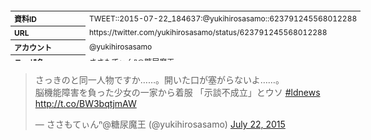 <table style="font-size: 9pt; width: 610px; margin-bottom: 20px; height: 80px;">
<tbody>
    <tr>
        <th align=left>資料ID</th>
        <td align=left>TWEET::2015-07-22_184637:@yukihirosasamo::623791245568012288</td>
    </tr>
    <tr>
        <th align=left>URL</th>
        <td align=left>https://twitter.com/yukihirosasamo/status/623791245568012288</td>
    </tr>
    <tr>
        <th align=left>アカウント</th>
        <td align=left>@yukihirosasamo</td>
    </tr>
    <tr>
        <th align=left>ユーザ名</th>
        <td align=left>ささもてぃんⁿ@糖尿魔王</td>
    </tr>
    <tr>
        <th align=left>ツイートの記録日時</th>
        <td align=left>created_at 2022-08-24_1923</td>
    </tr>
</tbody>
</table>
<blockquote class="twitter-tweet" data-width="450"  data-lang="ja"><p lang="ja" dir="ltr">さっきのと同一人物ですか……。開いた口が塞がらないよ……。<br>脳機能障害を負った少女の一家から着服 「示談不成立」とウソ <a href="https://twitter.com/hashtag/ldnews?src=hash&amp;ref_src=twsrc%5Etfw">#ldnews</a> <a href="http://t.co/BW3bqtjmAW">http://t.co/BW3bqtjmAW</a></p>&mdash; ささもてぃんⁿ@糖尿魔王 (@yukihirosasamo) <a href="https://twitter.com/yukihirosasamo/status/623791245568012288?ref_src=twsrc%5Etfw">July 22, 2015</a></blockquote>
<script async src="https://platform.twitter.com/widgets.js" charset="utf-8"></script>


